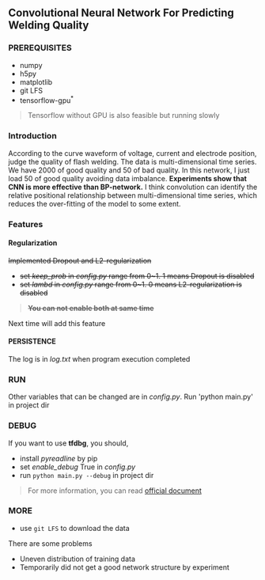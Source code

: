 ## Convolutional Neural Network For Predicting Welding Quality
### PREREQUISITES
- numpy
- h5py
- matplotlib
- git LFS
- tensorflow-gpu<sup>*</sup>
> Tensorflow without GPU is also feasible but running slowly

### Introduction
According to the curve waveform of voltage, current and electrode position, judge the quality of flash welding. The data is multi-dimensional time series. We have 2000 of good quality and 50 of bad quality. In this network, I just load 50 of good quality avoiding data imbalance. **Experiments show that CNN is more effective than BP-network.** I think convolution can identify the relative positional relationship between multi-dimensional time series, which reduces the over-fitting of the model to some extent.

### Features

#### Regularization
~~Implemented Dropout and L2-regularization~~
- ~~set *keep_prob* in *config.py* range from 0~1. 1 means Dropout is disabled~~
- ~~set *lambd* in *config.py* range from 0~1. 0 means L2-regularization is disabled~~
> ~~**You can not enable both at same time**~~

Next time will add this feature

#### PERSISTENCE
The log is in *log.txt* when program execution completed
 
### RUN
Other variables that can be changed are in *config.py*. Run 'python main.py' in project dir

### DEBUG
If you want to use **tfdbg**, you should,
- install *pyreadline* by pip
- set *enable_debug* True in *config.py*
- run `python main.py --debug` in project dir
> For more information, you can read [official document](https://www.tensorflow.org/guide/debugger)

### MORE
- use `git LFS` to download the data

There are some problems
- Uneven distribution of training data
- Temporarily did not get a good network structure by experiment